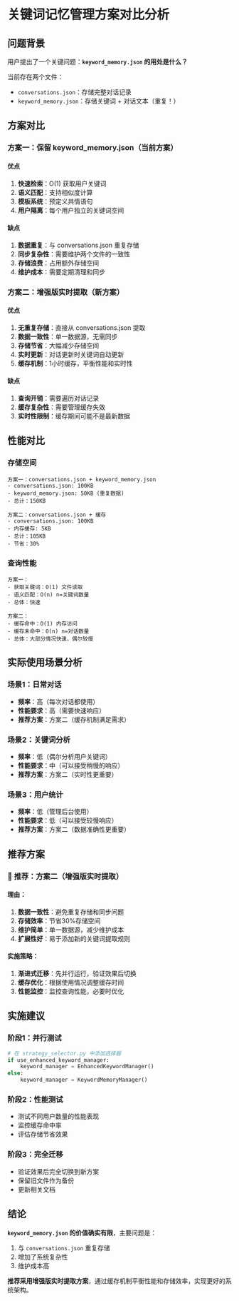 # 关键词记忆管理方案对比分析

## 问题背景

用户提出了一个关键问题：**`keyword_memory.json` 的用处是什么？**

当前存在两个文件：
- `conversations.json`：存储完整对话记录
- `keyword_memory.json`：存储关键词 + 对话文本（重复！）

## 方案对比

### 方案一：保留 keyword_memory.json（当前方案）

#### 优点
1. **快速检索**：O(1) 获取用户关键词
2. **语义匹配**：支持相似度计算
3. **模板系统**：预定义共情语句
4. **用户隔离**：每个用户独立的关键词空间

#### 缺点
1. **数据重复**：与 conversations.json 重复存储
2. **同步复杂性**：需要维护两个文件的一致性
3. **存储浪费**：占用额外存储空间
4. **维护成本**：需要定期清理和同步

### 方案二：增强版实时提取（新方案）

#### 优点
1. **无重复存储**：直接从 conversations.json 提取
2. **数据一致性**：单一数据源，无需同步
3. **存储节省**：大幅减少存储空间
4. **实时更新**：对话更新时关键词自动更新
5. **缓存机制**：1小时缓存，平衡性能和实时性

#### 缺点
1. **查询开销**：需要遍历对话记录
2. **缓存复杂性**：需要管理缓存失效
3. **实时性限制**：缓存期间可能不是最新数据

## 性能对比

### 存储空间
```
方案一：conversations.json + keyword_memory.json
- conversations.json: 100KB
- keyword_memory.json: 50KB (重复数据)
- 总计：150KB

方案二：conversations.json + 缓存
- conversations.json: 100KB
- 内存缓存: 5KB
- 总计：105KB
- 节省：30%
```

### 查询性能
```
方案一：
- 获取关键词：O(1) 文件读取
- 语义匹配：O(n) n=关键词数量
- 总体：快速

方案二：
- 缓存命中：O(1) 内存访问
- 缓存未命中：O(n) n=对话数量
- 总体：大部分情况快速，偶尔较慢
```

## 实际使用场景分析

### 场景1：日常对话
- **频率**：高（每次对话都使用）
- **性能要求**：高（需要快速响应）
- **推荐方案**：方案二（缓存机制满足需求）

### 场景2：关键词分析
- **频率**：低（偶尔分析用户关键词）
- **性能要求**：中（可以接受稍慢的响应）
- **推荐方案**：方案二（实时性更重要）

### 场景3：用户统计
- **频率**：低（管理后台使用）
- **性能要求**：低（可以接受较慢响应）
- **推荐方案**：方案二（数据准确性更重要）

## 推荐方案

### 🎯 **推荐：方案二（增强版实时提取）**

#### 理由：
1. **数据一致性**：避免重复存储和同步问题
2. **存储效率**：节省30%存储空间
3. **维护简单**：单一数据源，减少维护成本
4. **扩展性好**：易于添加新的关键词提取规则

#### 实施策略：
1. **渐进式迁移**：先并行运行，验证效果后切换
2. **缓存优化**：根据使用情况调整缓存时间
3. **性能监控**：监控查询性能，必要时优化

## 实施建议

### 阶段1：并行测试
```python
# 在 strategy_selector.py 中添加选择器
if use_enhanced_keyword_manager:
    keyword_manager = EnhancedKeywordManager()
else:
    keyword_manager = KeywordMemoryManager()
```

### 阶段2：性能测试
- 测试不同用户数量的性能表现
- 监控缓存命中率
- 评估存储节省效果

### 阶段3：完全迁移
- 验证效果后完全切换到新方案
- 保留旧文件作为备份
- 更新相关文档

## 结论

**`keyword_memory.json` 的价值确实有限**，主要问题是：
1. 与 `conversations.json` 重复存储
2. 增加了系统复杂性
3. 维护成本高

**推荐采用增强版实时提取方案**，通过缓存机制平衡性能和存储效率，实现更好的系统架构。 